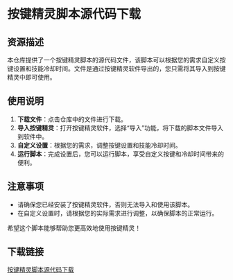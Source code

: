 # 按键精灵脚本源代码下载

## 资源描述

本仓库提供了一个按键精灵脚本的源代码文件，该脚本可以根据您的需求自定义按键设置和技能冷却时间。文件是通过按键精灵软件导出的，您只需将其导入到按键精灵中即可使用。

## 使用说明

1. **下载文件**：点击仓库中的文件进行下载。
2. **导入按键精灵**：打开按键精灵软件，选择“导入”功能，将下载的脚本文件导入到软件中。
3. **自定义设置**：根据您的需求，调整按键设置和技能冷却时间。
4. **运行脚本**：完成设置后，您可以运行脚本，享受自定义按键和冷却时间带来的便利。

## 注意事项

- 请确保您已经安装了按键精灵软件，否则无法导入和使用该脚本。
- 在自定义设置时，请根据您的实际需求进行调整，以确保脚本的正常运行。

希望这个脚本能够帮助您更高效地使用按键精灵！

## 下载链接

[按键精灵脚本源代码下载](https://pan.quark.cn/s/d1464ff2cdf9)